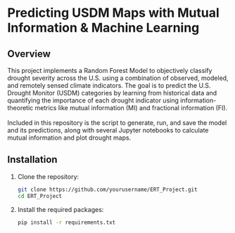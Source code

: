 # Predicting USDM Maps with Mutual Information & Machine Learning
## Overview
This project implements a Random Forest Model to objectively classify drought severity across the U.S. using a combination of observed, modeled, and remotely sensed climate indicators. The goal is to predict the U.S. Drought Monitor (USDM) categories by learning from historical data and quantifying the importance of each drought indicator using information-theoretic metrics like mutual information (MI) and fractional information (FI).  <br>
<br>
Included in this repository is the script to generate, run, and save the model and its predictions, along with several Jupyter notebooks to calculate mutual information and plot drought maps. 
## Installation
1. Clone the repository:

    ```bash
    git clone https://github.com/yourusername/ERT_Project.git
    cd ERT_Project
    ```

2. Install the required packages:

    ```bash
    pip install -r requirements.txt
    ```
##
